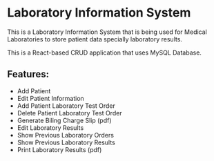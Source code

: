 # Laboratory Information System

This is a Laboratory Information System that is being used for Medical Laboratories to store patient data specially laboratory results.

This is a React-based CRUD application that uses MySQL Database.

## Features:
* Add Patient
* Edit Patient Information
* Add Patient Laboratory Test Order
* Delete Patient Laboratory Test Order
* Generate Biling Charge Slip (pdf)
* Edit Laboratory Results
* Show Previous Laboratory Orders
* Show Previous Laboratory Results
* Print Laboratory Results (pdf)
